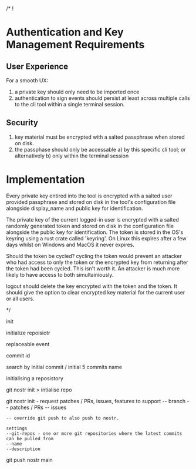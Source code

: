 /* !

# Authentication and Key Management Requirements

## User Experience

For a smooth UX:
1. a private key should only need to be imported once
2. authentication to sign events should persist at least across multiple calls
to the cli tool within a single terminal session.

## Security

1. key material must be encrypted with a salted passphrase when stored on disk.
2. the passphase should only be accessable
 a) by this specific cli tool; or alternatively
 b) only within the terminal session


# Implementation

Every private key entired into the tool is encrypted with a salted user
provided passphrase and stored on disk in the tool's configuration file
alongside display_name and public key for identification.

The private key of the current logged-in user is encrypted with a salted
randomly generated token and stored on disk in the configuration file alongside
the public key for identification. The token is stored in the OS's keyring
using a rust crate called 'keyring'. On Linux this expires after a few days
whilst on Windows and MacOS it never expires.

Should the token be cycled? cycling the token would prevent an attacker who had
access to only the token or the encrypted key from returning after the token
had been cycled. This isn't worth it. An attacker is much more likely to have
access to both simultainiously.

logout should delete the key encrypted with the token and the token. It should
give the option to clear encrypted key material for the current user or all
users.

*/

init

initialize repoisiotr 


replaceable event

commit id

search by initial commit / initial 5 commits
name



initialising a reposistory 


git nostr init
    > intialise repo 


git nostr init - request patches / PRs, issues, 
    features to support
    -- branch
    -- patches / PRs
    -- issues

    -- override git push to also push to nostr.

    settings
    --git-repos - one or more git repositories where the latest commits can be pulled from
    --name
    --description


git push nostr main
